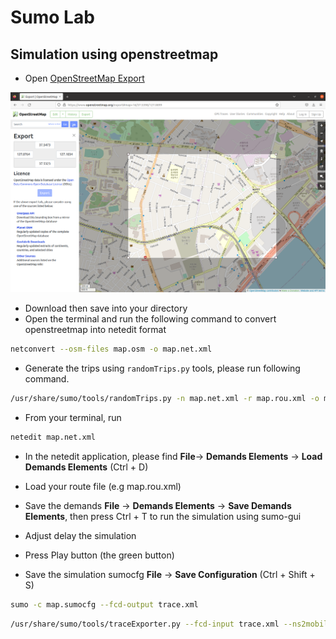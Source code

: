 # Sumo Lab

## Simulation using openstreetmap

- Open [OpenStreetMap Export](https://www.openstreetmap.org/export)

 ![OpenStreetMap](./images/openstreetmap.png)

- Download then save into your directory
- Open the terminal and run the following command to convert openstreetmap into netedit format

```bash
netconvert --osm-files map.osm -o map.net.xml
```

- Generate the trips using `randomTrips.py` tools, please run following command.

```bash
/usr/share/sumo/tools/randomTrips.py -n map.net.xml -r map.rou.xml -o map.trips.xml -e 600 -p 0.5
```

- From your terminal, run

```bash
netedit map.net.xml
```

- In the netedit application, please find **File**-> **Demands Elements** -> **Load Demands Elements** (Ctrl + D)

- Load your route file (e.g map.rou.xml)

- Save the demands **File** -> **Demands Elements** -> **Save Demands Elements**, then press Ctrl + T to run the simulation using sumo-gui

- Adjust delay the simulation

- Press Play button (the green button)

- Save the simulation sumocfg **File** -> **Save Configuration** (Ctrl + Shift + S)

```bash
sumo -c map.sumocfg --fcd-output trace.xml
```

```bash
/usr/share/sumo/tools/traceExporter.py --fcd-input trace.xml --ns2mobility-output ns2mobility.tcl
```
